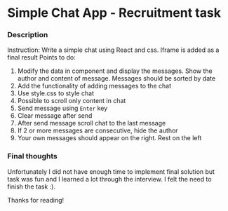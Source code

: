 # Simple Chat App - Recruitment task


### Description
Instruction: Write a simple chat using React and css. Iframe is added as a final result Points to do:
1. Modify the data in component and display the messages. Show the author and content of message. Messages should be sorted by date
2. Add the functionality of adding messages to the chat
3. Use style.css to style chat
4. Possible to scroll only content in chat
5. Send message using `Enter` key
6. Clear message after send
7. After send message scroll chat to the last message
8. If 2 or more messages are consecutive, hide the author
9. Your own messages should appear on the right. Rest on the left


### Final thoughts
Unfortunately I did not have enough time to implement final solution but task was fun and I learned a lot through the interview.
I felt the need to finish the task :).

Thanks for reading!
